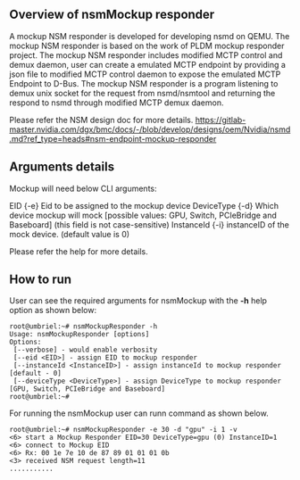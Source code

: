 ## Overview of nsmMockup responder

A mockup NSM responder is developed for developing nsmd on QEMU. The mockup NSM
responder is based on the work of PLDM mockup responder project. The  mockup
NSM responder includes modified MCTP control and demux daemon, user can create
a emulated MCTP endpoint by providing a json file to modified MCTP control
daemon to expose the emulated MCTP Endpoint to D-Bus.
The mockup NSM responder is a program listening to demux unix socket for
the request from nsmd/nsmtool and returning the respond to nsmd through
modified MCTP demux daemon.

Please refer the NSM design doc for more details.
https://gitlab-master.nvidia.com/dgx/bmc/docs/-/blob/develop/designs/oem/Nvidia/nsmd.md?ref_type=heads#nsm-endpoint-mockup-responder


## Arguments details

Mockup will need below CLI arguments:

EID {-e}        Eid to be assigned to the mockup device
DeviceType {-d} Which device mockup will mock 
                [possible values: GPU, Switch, PCIeBridge and Baseboard] 
                (this field is not case-sensitive)
InstanceId {-i} instanceID of the mock device.
                (default value is 0)

Please refer the help for more details.

## How to run

User can see the required arguments for nsmMockup with the **-h** help option as shown below:

```
root@umbriel:~# nsmMockupResponder -h
Usage: nsmMockupResponder [options]
Options:
 [--verbose] - would enable verbosity
 [--eid <EID>] - assign EID to mockup responder
 [--instanceId <InstanceID>] - assign instanceId to mockup responder [default - 0]
 [--deviceType <DeviceType>] - assign DeviceType to mockup responder [GPU, Switch, PCIeBridge and Baseboard]
root@umbriel:~# 

```
For running the nsmMockup user can runn command as shown below.

```
root@umbriel:~# nsmMockupResponder -e 30 -d "gpu" -i 1 -v
<6> start a Mockup Responder EID=30 DeviceType=gpu (0) InstanceID=1
<6> connect to Mockup EID
<6> Rx: 00 1e 7e 10 de 87 89 01 01 01 0b 
<3> received NSM request length=11
...........
```